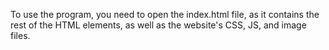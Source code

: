 To use the program, you need to open the index.html file, as it contains the rest of the HTML elements, as well as the website's CSS, JS, and image files.
